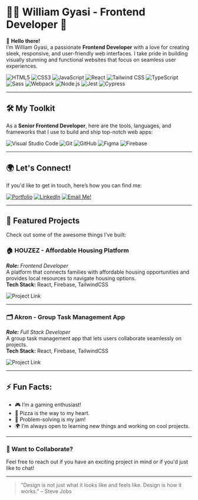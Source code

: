 # 👨‍💻 William Gyasi - Frontend Developer 🚀


👋 **Hello there!**  
I’m William Gyasi, a passionate **Frontend Developer** with a love for creating sleek, responsive, and user-friendly web interfaces. I take pride in building visually stunning and functional websites that focus on seamless user experiences.

![HTML5](https://img.shields.io/badge/HTML5-E34F26?style=flat&logo=html5&logoColor=white)
![CSS3](https://img.shields.io/badge/CSS3-1572B6?style=flat&logo=css3&logoColor=white)
![JavaScript](https://img.shields.io/badge/JavaScript-323330?style=flat&logo=javascript&logoColor=F7DF1E)
![React](https://img.shields.io/badge/React-20232A?style=flat&logo=react&logoColor=61DAFB)
![Tailwind CSS](https://img.shields.io/badge/TailwindCSS-38B2AC?style=flat&logo=tailwind-css&logoColor=white)
![TypeScript](https://img.shields.io/badge/TypeScript-007ACC?style=flat&logo=typescript&logoColor=white)
![Sass](https://img.shields.io/badge/Sass-CC6699?style=flat&logo=sass&logoColor=white)
![Webpack](https://img.shields.io/badge/Webpack-8DD6F9?style=flat&logo=webpack&logoColor=black)
![Node.js](https://img.shields.io/badge/Node.js-339933?style=flat&logo=node.js&logoColor=white)
![Jest](https://img.shields.io/badge/Jest-C21325?style=flat&logo=jest&logoColor=white)
![Cypress](https://img.shields.io/badge/Cypress-17202C?style=flat&logo=cypress&logoColor=white)

---

## 🛠️ My Toolkit

As a **Senior Frontend Developer**, here are the tools, languages, and frameworks that I use to build and ship top-notch web apps:

![Visual Studio Code](https://img.shields.io/badge/Editor-VSCode-blue?style=flat&logo=visual-studio-code&logoColor=white)
![Git](https://img.shields.io/badge/Git-F05032?style=flat&logo=git&logoColor=white)
![GitHub](https://img.shields.io/badge/GitHub-181717?style=flat&logo=github&logoColor=white)
![Figma](https://img.shields.io/badge/Design-Figma-ff69b4?style=flat&logo=figma&logoColor=white)
![Firebase](https://img.shields.io/badge/Backend-Firebase-ffca28?style=flat&logo=firebase&logoColor=white)

---

## 🌍 Let's Connect!

If you'd like to get in touch, here’s how you can find me:

[![Portfolio](https://img.shields.io/badge/Portfolio-My%20Website-orange?style=for-the-badge)](https://williamgyasi-e53b0.web.app)
[![LinkedIn](https://img.shields.io/badge/LinkedIn-WilliamGyasi-blue?style=for-the-badge&logo=linkedin)](https://www.linkedin.com/in/williamgyasi)
[![Email Me!](https://img.shields.io/badge/Email-Me%20Here!-D14836?style=for-the-badge&logo=gmail&logoColor=white)](mailto:gyasi.wk@gmail.com)

---

## 🚀 Featured Projects

Check out some of the awesome things I’ve built:

### **🏠 HOUZEZ - Affordable Housing Platform**
_**Role:** Frontend Developer_  
A platform that connects families with affordable housing opportunities and provides local resources to navigate housing options.  
**Tech Stack:** React, Firebase, TailwindCSS

![Project Link](https://img.shields.io/badge/Check%20It%20Out-HOUZEZ-blue?style=flat&logo=appveyor)

---

### **🗂️ Akron - Group Task Management App**
_**Role:** Full Stack Developer_  
A group task management app that lets users collaborate seamlessly on projects.  
**Tech Stack:** React, Firebase, TailwindCSS

![Project Link](https://img.shields.io/badge/Check%20It%20Out-Akron-blue?style=flat&logo=appveyor)

---

## ⚡ Fun Facts:

- 🎮 I’m a gaming enthusiast!
- 🍕 Pizza is the way to my heart.
- 🧩 Problem-solving is my jam!
- 🌍 I’m always open to learning new things and working on cool projects.

---

### 🌟 Want to Collaborate?

Feel free to reach out if you have an exciting project in mind or if you'd just like to chat!

---

> "Design is not just what it looks like and feels like. Design is how it works." – Steve Jobs
